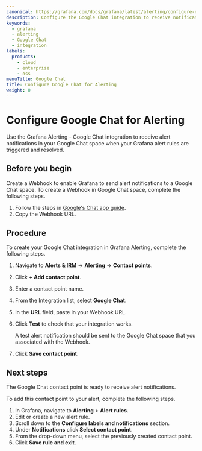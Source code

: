 ```yaml
---
canonical: https://grafana.com/docs/grafana/latest/alerting/configure-notifications/manage-contact-points/integrations/configure-google-chat/
description: Configure the Google Chat integration to receive notifications when your alerts are firing
keywords:
  - grafana
  - alerting
  - Google Chat
  - integration
labels:
  products:
    - cloud
    - enterprise
    - oss
menuTitle: Google Chat
title: Configure Google Chat for Alerting
weight: 0
---
```


# Configure Google Chat for Alerting

Use the Grafana Alerting - Google Chat integration to receive alert notifications in your Google Chat space when your Grafana alert rules are triggered and resolved.

## Before you begin

Create a Webhook to enable Grafana to send alert notifications to a Google Chat space.
To create a Webhook in Google Chat space, complete the following steps.

1. Follow the steps in [Google's Chat app guide](https://developers.google.com/workspace/chat/quickstart/webhooks#create_a_webhook).
1. Copy the Webhook URL.

## Procedure

To create your Google Chat integration in Grafana Alerting, complete the following steps.

1. Navigate to **Alerts & IRM** -> **Alerting** -> **Contact points**.
1. Click **+ Add contact point**.
1. Enter a contact point name.
1. From the Integration list, select **Google Chat**.
1. In the **URL** field, paste in your Webhook URL.
1. Click **Test** to check that your integration works.

   A test alert notification should be sent to the Google Chat space that you associated with the Webhook.

1. Click **Save contact point**.

## Next steps

The Google Chat contact point is ready to receive alert notifications.

To add this contact point to your alert, complete the following steps.

1. In Grafana, navigate to **Alerting** > **Alert rules**.
1. Edit or create a new alert rule.
1. Scroll down to the **Configure labels and notifications** section.
1. Under **Notifications** click **Select contact point**.
1. From the drop-down menu, select the previously created contact point.
1. Click **Save rule and exit**.
